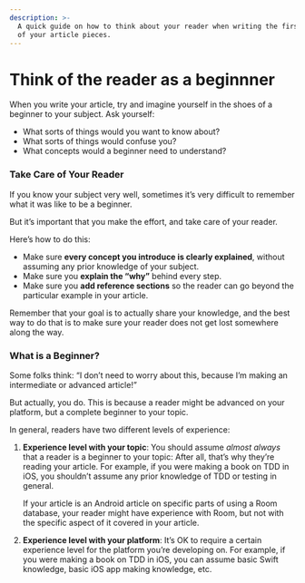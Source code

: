 ```yaml
---
description: >-
  A quick guide on how to think about your reader when writing the first draft
  of your article pieces.
---
```


# Think of the reader as a beginnner

When you write your article, try and imagine yourself in the shoes of a beginner to your subject. Ask yourself:

* What sorts of things would you want to know about?
* What sorts of things would confuse you?
* What concepts would a beginner need to understand?

### **Take Care of Your Reader**

If you know your subject very well, sometimes it’s very difficult to remember what it was like to be a beginner.

But it’s important that you make the effort, and take care of your reader.

Here’s how to do this:

* Make sure **every concept you introduce is clearly explained**, without assuming any prior knowledge of your subject.
* Make sure you **explain the “why”** behind every step.
* Make sure you **add reference sections** so the reader can go beyond the particular example in your article.

Remember that your goal is to actually share your knowledge, and the best way to do that is to make sure your reader does not get lost somewhere along the way.

### **What is a Beginner?**

Some folks think: “I don’t need to worry about this, because I’m making an intermediate or advanced article!”

But actually, you do. This is because a reader might be advanced on your platform, but a complete beginner to your topic.

In general, readers have two different levels of experience:

1.  **Experience level with your topic**: You should assume _almost always_ that a reader is a beginner to your topic: After all, that’s why they’re reading your article. For example, if you were making a book on TDD in iOS, you shouldn’t assume any prior knowledge of TDD or testing in general.

    If your article is an Android article on specific parts of using a Room database, your reader might have experience with Room, but not with the specific aspect of it covered in your article.
2. **Experience level with your platform**: It’s OK to require a certain experience level for the platform you’re developing on. For example, if you were making a book on TDD in iOS, you can assume basic Swift knowledge, basic iOS app making knowledge, etc.
